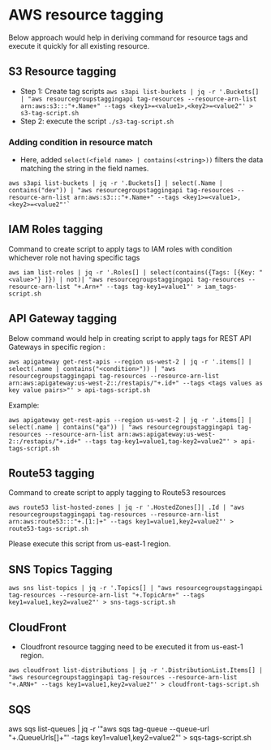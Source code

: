 # AWS resource tagging

Below approach would help in deriving command for resource tags and execute it quickly for all existing resource.

## S3 Resource tagging
* Step 1: Create tag scripts
`aws s3api list-buckets | jq -r '.Buckets[] | "aws resourcegroupstaggingapi tag-resources --resource-arn-list arn:aws:s3:::"+.Name+" --tags <key1>=<value1>,<key2>=<value2"' > s3-tag-script.sh`
* Step 2: execute the script `./s3-tag-script.sh`

### Adding condition in resource match
* Here, added `select(<field name> | contains(<string>))` filters the data matching the string in the field names.
```
aws s3api list-buckets | jq -r '.Buckets[] | select(.Name | contains("dev")) | "aws resourcegroupstaggingapi tag-resources --resource-arn-list arn:aws:s3:::"+.Name+" --tags <key1>=<value1>,<key2>=<value2"'`
```

## IAM Roles tagging
Command to create script to apply tags to IAM roles with condition whichever role not having specific tags
```
aws iam list-roles | jq -r '.Roles[] | select(contains({Tags: [{Key: "<value>"} ]}) | not)| "aws resourcegroupstaggingapi tag-resources --resource-arn-list "+.Arn+" --tags tag-key1=value1"' > iam_tags-script.sh
``` 

## API Gateway tagging
Below command would help in creating script to apply tags for REST API Gateways in specific region : 
```
aws apigateway get-rest-apis --region us-west-2 | jq -r '.items[] | select(.name | contains("<condition>")) | "aws resourcegroupstaggingapi tag-resources --resource-arn-list arn:aws:apigateway:us-west-2::/restapis/"+.id+" --tags <tags values as key value pairs>"' > api-tags-script.sh
```
Example:
```
aws apigateway get-rest-apis --region us-west-2 | jq -r '.items[] | select(.name | contains("qa")) | "aws resourcegroupstaggingapi tag-resources --resource-arn-list arn:aws:apigateway:us-west-2::/restapis/"+.id+" --tags tag-key1=value1,tag-key2=value2"' > api-tags-script.sh
``` 

## Route53 tagging
Command to create script to apply tagging to Route53 resources
```
aws route53 list-hosted-zones | jq -r '.HostedZones[]| .Id | "aws resourcegroupstaggingapi tag-resources --resource-arn-list arn:aws:route53:::"+.[1:]+" --tags key1=value1,key2=value2"' > route53-tags-script.sh
```
Please execute this script from us-east-1 region.

## SNS Topics Tagging
```
aws sns list-topics | jq -r '.Topics[] | "aws resourcegroupstaggingapi tag-resources --resource-arn-list "+.TopicArn+" --tags key1=value1,key2=value2"' > sns-tags-script.sh
```

## CloudFront
* Cloudfront resource tagging need to be executed it from us-east-1 region.
```
aws cloudfront list-distributions | jq -r '.DistributionList.Items[] | "aws resourcegroupstaggingapi tag-resources --resource-arn-list "+.ARN+" --tags key1=value1,key2=value2"' > cloudfront-tags-script.sh
```

## SQS 
aws sqs list-queues | jq -r '"aws sqs tag-queue --queue-url "+.QueueUrls[]+"' -tags key1=value1,key2=value2"' > sqs-tags-script.sh
